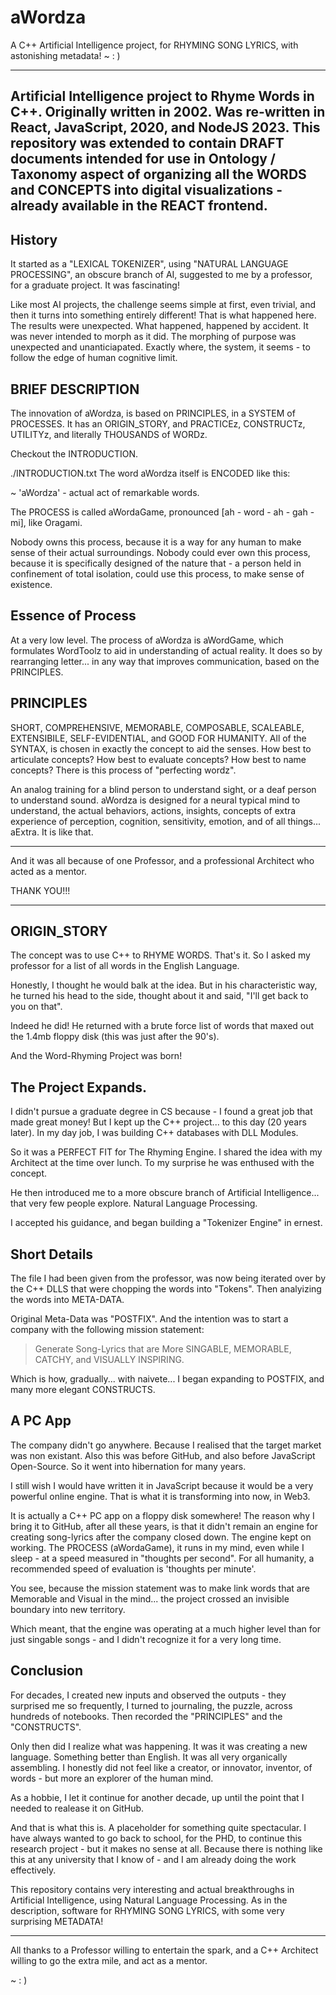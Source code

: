 # aWordza
A C++ Artificial Intelligence project, for RHYMING SONG LYRICS, with astonishing metadata! 
~ : )

---

## Artificial Intelligence project to Rhyme Words in C++. Originally written in 2002. Was re-written in React, JavaScript, 2020, and NodeJS 2023. This repository was extended to contain DRAFT documents intended for use in Ontology / Taxonomy aspect of organizing all the WORDS and CONCEPTS into digital visualizations - already available in the REACT frontend.

## History

It started as a "LEXICAL TOKENIZER", using "NATURAL LANGUAGE PROCESSING", an obscure branch of AI, suggested to me by a professor, for a graduate project. It was fascinating!

Like most AI projects, the challenge seems simple at first, even trivial, and then it turns into something entirely different! That is what happened here. The results were unexpected. What happened, happened by accident. It was never intended to morph as it did. The morphing of purpose was unexpected and unanticiapated. Exactly where, the system, it seems - to follow the edge of human cognitive limit.

## BRIEF DESCRIPTION

The innovation of aWordza, is based on PRINCIPLES, in a SYSTEM of PROCESSES. It has an ORIGIN_STORY, and PRACTICEz, CONSTRUCTz, UTILITYz, and literally THOUSANDS of WORDz.

Checkout the INTRODUCTION.

./INTRODUCTION.txt
The word aWordza itself is ENCODED like this:

~ 'aWordza' - actual act of remarkable words.

The PROCESS is called aWordaGame, pronounced [ah - word - ah - gah - mi], like Oragami.

Nobody owns this process, because it is a way for any human to make sense of their actual surroundings. Nobody could ever own this process, because it is specifically designed of the nature that - a person held in confinement of total isolation, could use this process, to make sense of existence. 


## Essence of Process

At a very low level. The process of aWordza is aWordGame, which formulates WordToolz to aid in understanding of actual reality. It does so by rearranging letter... in any way that improves communication, based on the PRINCIPLES.

## PRINCIPLES

SHORT, COMPREHENSIVE, MEMORABLE, COMPOSABLE, SCALEABLE, EXTENSIBILE, SELF-EVIDENTIAL, and GOOD FOR HUMANITY. All of the SYNTAX, is chosen in exactly the concept to aid the senses. How best to articulate concepts? How best to evaluate concepts? How best to name concepts? There is this process of "perfecting wordz". 


An analog training for a blind person to understand sight, or a deaf person to understand sound. aWordza is designed for a neural typical mind to understand, the actual behaviors, actions, insights, concepts of extra experience of perception, cognition, sensitivity, emotion, and of all things... aExtra.  It is like that.


--- 

And it was all because of one Professor, and a professional Architect who acted as a mentor.

THANK YOU!!!

---

## ORIGIN_STORY

The concept was to use C++ to RHYME WORDS. That's it. So I asked my professor for a list of all words in the English Language.

Honestly, I thought he would balk at the idea. But in his characteristic way, he turned his head to the side, thought about it and said, "I'll get back to you on that".

Indeed he did! He returned with a brute force list of words that maxed out the 1.4mb floppy disk (this was just after the 90's).

And the Word-Rhyming Project was born!

## The Project Expands.

I didn't pursue a graduate degree in CS because - I found a great job that made great money!
But I kept up the C++ project... to this day (20 years later). In my day job, I was building C++ databases with DLL Modules.

So it was a PERFECT FIT for The Rhyming Engine. I shared the idea with my Architect at the time over lunch. To my surprise he was enthused with the concept.

He then introduced me to a more obscure branch of Artificial Intelligence... that very few people explore. Natural Language Processing.

I accepted his guidance, and began building a "Tokenizer Engine" in ernest.

## Short Details

The file I had been given from the professor, was now being iterated over by the C++ DLLS that were chopping the words into "Tokens". Then analyizing the words into META-DATA.

Original Meta-Data was "POSTFIX". And the intention was to start a company with the following mission statement:

> Generate Song-Lyrics that are More SINGABLE, MEMORABLE, CATCHY, and VISUALLY INSPIRING.

Which is how, gradually... with naivete... I began expanding to POSTFIX, and many more elegant CONSTRUCTS.

## A PC App

The company didn't go anywhere. Because I realised that the target market was non existant.
Also this was before GitHub, and also before JavaScript Open-Source. So it went into hibernation for many years.

I still wish I would have written it in JavaScript because it would be a very powerful online engine. That is what it is transforming into now, in Web3.

It is actually a C++ PC app on a floppy disk somewhere! The reason why I bring it to GitHub, after all these years, is that it didn't remain an engine for creating song-lyrics after the company closed down. The engine kept on working. The PROCESS (aWordaGame), it runs in my mind, even while I sleep - at a speed measured in "thoughts per second". For all humanity, a recommended speed of evaluation is 'thoughts per minute'.

You see, because the mission statement was to make link words that are Memorable and Visual in the mind... the project crossed an invisible boundary into new territory. 

Which meant, that the engine was operating at a much higher level than for just singable songs - and I didn't recognize it for a very long time.

## Conclusion

For decades, I created new inputs and observed the outputs - they surprised me so frequently, I turned to journaling, the puzzle, across hundreds of notebooks. Then recorded the "PRINCIPLES" and the "CONSTRUCTS".

Only then did I realize what was happening. It was it was creating a new language. Something better than English. It was all very organically assembling. I honestly did not feel like a creator, or innovator, inventor, of words - but more an explorer of the human mind.

As a hobbie, I let it continue for another decade, up until the point that I needed to realease it on GitHub.

And that is what this is. A placeholder for something quite spectacular. I have always wanted to go back to school, for the PHD, to continue this research project - but it makes no sense at all. Because there is nothing like this at any university that I know of - and I am already doing the work effectively.

This repository contains very interesting and actual breakthroughs in Artificial Intelligence, using Natural Language Processing. As in the description, software for RHYMING SONG LYRICS, with some very surprising METADATA!

---

All thanks to a Professor willing to entertain the spark, and a C++ Architect willing to go the extra mile, and act as a mentor.

~ : )





